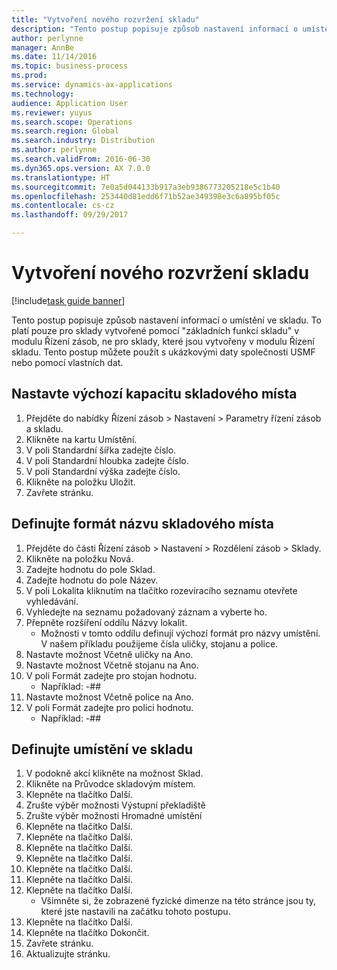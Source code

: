 ```yaml
---
title: "Vytvoření nového rozvržení skladu"
description: "Tento postup popisuje způsob nastavení informací o umístění ve skladu."
author: perlynne
manager: AnnBe
ms.date: 11/14/2016
ms.topic: business-process
ms.prod: 
ms.service: dynamics-ax-applications
ms.technology: 
audience: Application User
ms.reviewer: yuyus
ms.search.scope: Operations
ms.search.region: Global
ms.search.industry: Distribution
ms.author: perlynne
ms.search.validFrom: 2016-06-30
ms.dyn365.ops.version: AX 7.0.0
ms.translationtype: HT
ms.sourcegitcommit: 7e0a5d044133b917a3eb9386773205218e5c1b40
ms.openlocfilehash: 253440d81edd6f71b52ae349398e3c6a895bf05c
ms.contentlocale: cs-cz
ms.lasthandoff: 09/29/2017

---
```

# <a name="create-a-new-warehouse-layout"></a>Vytvoření nového rozvržení skladu

[!include[task guide banner](../../includes/task-guide-banner.md)]

Tento postup popisuje způsob nastavení informací o umístění ve skladu. To platí pouze pro sklady vytvořené pomocí "základních funkcí skladu" v modulu Řízení zásob, ne pro sklady, které jsou vytvořeny v modulu Řízení skladu. Tento postup můžete použít s ukázkovými daty společnosti USMF nebo pomocí vlastních dat.


## <a name="set-the-default-location-capacity"></a>Nastavte výchozí kapacitu skladového místa
1. Přejděte do nabídky Řízení zásob > Nastavení > Parametry řízení zásob a skladu.
2. Klikněte na kartu Umístění.
3. V poli Standardní šířka zadejte číslo.
4. V poli Standardní hloubka zadejte číslo.
5. V poli Standardní výška zadejte číslo.
6. Klikněte na položku Uložit.
7. Zavřete stránku.

## <a name="define-the-location-name-format"></a>Definujte formát názvu skladového místa
1. Přejděte do části Řízení zásob > Nastavení > Rozdělení zásob > Sklady.
2. Klikněte na položku Nová.
3. Zadejte hodnotu do pole Sklad.
4. Zadejte hodnotu do pole Název.
5. V poli Lokalita kliknutím na tlačítko rozevíracího seznamu otevřete vyhledávání.
6. Vyhledejte na seznamu požadovaný záznam a vyberte ho.
7. Přepněte rozšíření oddílu Názvy lokalit.
    * Možnosti v tomto oddílu definují výchozí formát pro názvy umístění. V našem příkladu použijeme čísla uličky, stojanu a police.  
8. Nastavte možnost Včetně uličky na Ano.
9. Nastavte možnost Včetně stojanu na Ano.
10. V poli Formát zadejte pro stojan hodnotu.
    * Například: -##  
11. Nastavte možnost Včetně police na Ano.
12. V poli Formát zadejte pro polici hodnotu.
    * Například: -##  

## <a name="define-warehouse-locations"></a>Definujte umístění ve skladu
1. V podokně akcí klikněte na možnost Sklad.
2. Klikněte na Průvodce skladovým místem.
3. Klepněte na tlačítko Další.
4. Zrušte výběr možnosti Výstupní překladiště
5. Zrušte výběr možnosti Hromadné umístění
6. Klepněte na tlačítko Další.
7. Klepněte na tlačítko Další.
8. Klepněte na tlačítko Další.
9. Klepněte na tlačítko Další.
10. Klepněte na tlačítko Další.
11. Klepněte na tlačítko Další.
12. Klepněte na tlačítko Další.
    * Všimněte si, že zobrazené fyzické dimenze na této stránce jsou ty, které jste nastavili na začátku tohoto postupu.  
13. Klepněte na tlačítko Další.
14. Klepněte na tlačítko Dokončit.
15. Zavřete stránku.
16. Aktualizujte stránku.

